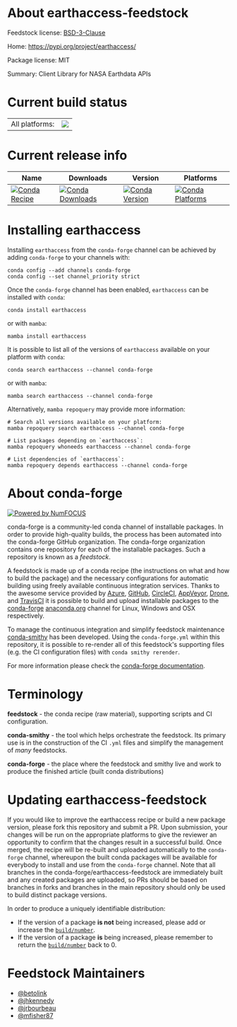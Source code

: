 About earthaccess-feedstock
===========================

Feedstock license: [BSD-3-Clause](https://github.com/conda-forge/earthdata-feedstock/blob/main/LICENSE.txt)

Home: https://pypi.org/project/earthaccess/

Package license: MIT

Summary: Client Library for NASA Earthdata APIs

Current build status
====================


<table><tr><td>All platforms:</td>
    <td>
      <a href="https://dev.azure.com/conda-forge/feedstock-builds/_build/latest?definitionId=14302&branchName=main">
        <img src="https://dev.azure.com/conda-forge/feedstock-builds/_apis/build/status/earthdata-feedstock?branchName=main">
      </a>
    </td>
  </tr>
</table>

Current release info
====================

| Name | Downloads | Version | Platforms |
| --- | --- | --- | --- |
| [![Conda Recipe](https://img.shields.io/badge/recipe-earthaccess-green.svg)](https://anaconda.org/conda-forge/earthaccess) | [![Conda Downloads](https://img.shields.io/conda/dn/conda-forge/earthaccess.svg)](https://anaconda.org/conda-forge/earthaccess) | [![Conda Version](https://img.shields.io/conda/vn/conda-forge/earthaccess.svg)](https://anaconda.org/conda-forge/earthaccess) | [![Conda Platforms](https://img.shields.io/conda/pn/conda-forge/earthaccess.svg)](https://anaconda.org/conda-forge/earthaccess) |

Installing earthaccess
======================

Installing `earthaccess` from the `conda-forge` channel can be achieved by adding `conda-forge` to your channels with:

```
conda config --add channels conda-forge
conda config --set channel_priority strict
```

Once the `conda-forge` channel has been enabled, `earthaccess` can be installed with `conda`:

```
conda install earthaccess
```

or with `mamba`:

```
mamba install earthaccess
```

It is possible to list all of the versions of `earthaccess` available on your platform with `conda`:

```
conda search earthaccess --channel conda-forge
```

or with `mamba`:

```
mamba search earthaccess --channel conda-forge
```

Alternatively, `mamba repoquery` may provide more information:

```
# Search all versions available on your platform:
mamba repoquery search earthaccess --channel conda-forge

# List packages depending on `earthaccess`:
mamba repoquery whoneeds earthaccess --channel conda-forge

# List dependencies of `earthaccess`:
mamba repoquery depends earthaccess --channel conda-forge
```


About conda-forge
=================

[![Powered by
NumFOCUS](https://img.shields.io/badge/powered%20by-NumFOCUS-orange.svg?style=flat&colorA=E1523D&colorB=007D8A)](https://numfocus.org)

conda-forge is a community-led conda channel of installable packages.
In order to provide high-quality builds, the process has been automated into the
conda-forge GitHub organization. The conda-forge organization contains one repository
for each of the installable packages. Such a repository is known as a *feedstock*.

A feedstock is made up of a conda recipe (the instructions on what and how to build
the package) and the necessary configurations for automatic building using freely
available continuous integration services. Thanks to the awesome service provided by
[Azure](https://azure.microsoft.com/en-us/services/devops/), [GitHub](https://github.com/),
[CircleCI](https://circleci.com/), [AppVeyor](https://www.appveyor.com/),
[Drone](https://cloud.drone.io/welcome), and [TravisCI](https://travis-ci.com/)
it is possible to build and upload installable packages to the
[conda-forge](https://anaconda.org/conda-forge) [anaconda.org](https://anaconda.org/)
channel for Linux, Windows and OSX respectively.

To manage the continuous integration and simplify feedstock maintenance
[conda-smithy](https://github.com/conda-forge/conda-smithy) has been developed.
Using the ``conda-forge.yml`` within this repository, it is possible to re-render all of
this feedstock's supporting files (e.g. the CI configuration files) with ``conda smithy rerender``.

For more information please check the [conda-forge documentation](https://conda-forge.org/docs/).

Terminology
===========

**feedstock** - the conda recipe (raw material), supporting scripts and CI configuration.

**conda-smithy** - the tool which helps orchestrate the feedstock.
                   Its primary use is in the construction of the CI ``.yml`` files
                   and simplify the management of *many* feedstocks.

**conda-forge** - the place where the feedstock and smithy live and work to
                  produce the finished article (built conda distributions)


Updating earthaccess-feedstock
==============================

If you would like to improve the earthaccess recipe or build a new
package version, please fork this repository and submit a PR. Upon submission,
your changes will be run on the appropriate platforms to give the reviewer an
opportunity to confirm that the changes result in a successful build. Once
merged, the recipe will be re-built and uploaded automatically to the
`conda-forge` channel, whereupon the built conda packages will be available for
everybody to install and use from the `conda-forge` channel.
Note that all branches in the conda-forge/earthaccess-feedstock are
immediately built and any created packages are uploaded, so PRs should be based
on branches in forks and branches in the main repository should only be used to
build distinct package versions.

In order to produce a uniquely identifiable distribution:
 * If the version of a package **is not** being increased, please add or increase
   the [``build/number``](https://docs.conda.io/projects/conda-build/en/latest/resources/define-metadata.html#build-number-and-string).
 * If the version of a package **is** being increased, please remember to return
   the [``build/number``](https://docs.conda.io/projects/conda-build/en/latest/resources/define-metadata.html#build-number-and-string)
   back to 0.

Feedstock Maintainers
=====================

* [@betolink](https://github.com/betolink/)
* [@jhkennedy](https://github.com/jhkennedy/)
* [@jrbourbeau](https://github.com/jrbourbeau/)
* [@mfisher87](https://github.com/mfisher87/)


<!-- dummy commit to enable rerendering -->

